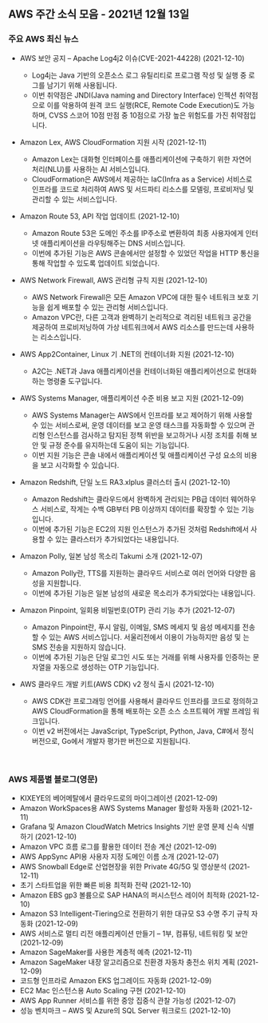 ## AWS 주간 소식 모음 - 2021년 12월 13일 

### 주요 AWS 최신 뉴스
- AWS 보안 공지 – Apache Log4j2 이슈(CVE-2021-44228) (2021-12-10)
  - Log4j는 Java 기반의 오픈소스 로그 유틸리티로 프로그램 작성 및 실행 중 로그를 남기기 위해 사용됩니다.
  - 이번 취약점은 JNDI(Java naming and Directory Interface) 인젝션 취약점으로 이를 악용하여 원격 코드 실행(RCE, Remote Code Execution)도 가능하며, CVSS 스코어 10점 만점 중 10점으로 가장 높은 위험도를 가진 취약점입니다.

- Amazon Lex, AWS CloudFormation 지원 시작 (2021-12-11)
  - Amazon Lex는 대화형 인터페이스를 애플리케이션에 구축하기 위한 자연어 처리(NLU)를 사용하는 AI 서비스입니다.
  - CloudFormation은 AWS에서 제공하는 IaC(Infra as a Service) 서비스로 인프라를 코드로 처리하여 AWS 및 서드파티 리소스를 모델링, 프로비저닝 및 관리할 수 있는 서비스입니다.

- Amazon Route 53, API 작업 업데이트 (2021-12-10)
  - Amazon Route 53은 도메인 주소를 IP주소로 변환하여 최종 사용자에게 인터넷 애플리케이션을 라우팅해주는 DNS 서비스입니다.
  - 이번에 추가된 기능은 AWS 콘솔에서만 설정할 수 있었던 작업을 HTTP 통신을 통해 작업할 수 있도록 업데이트 되었습니다.

- AWS Network Firewall, AWS 관리형 규칙 지원 (2021-12-10)
  - AWS Network Firewall은 모든 Amazon VPC에 대한 필수 네트워크 보호 기능을 쉽게 배포할 수 있는 관리형 서비스입니다.
  - Amazon VPC란, 다른 고객과 완벽하기 논리적으로 격리된 네트워크 공간을 제공하여 프로비저닝하여 가상 네트워크에서 AWS 리소스를 만드는데 사용하는 리소스입니다.

- AWS App2Container, Linux 기 .NET의 컨테이너화 지원 (2021-12-10)
  - A2C는 .NET과 Java 애플리케이션을 컨테이너화된 애플리케이션으로 현대화하는 명령줄 도구입니다.

- AWS Systems Manager, 애플리케이션 수준 비용 보고 지원 (2021-12-09)
  - AWS Systems Manager는 AWS에서 인프라를 보고 제어하기 위해 사용할 수 있는 서비스로써, 운영 데이터를 보고 운영 태스크를 자동화할 수 있으며 관리형 인스턴스를 검사하고 탐지된 정책 위반을 보고하거나 시정 조치를 취해 보안 및 규정 준수를 유지하는데 도움이 되는 기능입니다.
  - 이번 지원 기능은 콘솔 내에서 애플리케이션 및 애플리케이션 구성 요소의 비용을 보고 시각화할 수 있습니다.

- Amazon Redshift, 단일 노드 RA3.xlplus 클러스터 출시 (2021-12-10)
  - Amazon Redshift는 클라우드에서 완벽하게 관리되는 PB급 데이터 웨어하우스 서비스로, 작게는 수백 GB부터 PB 이상까지 데이터를 확장할 수 있는 기능입니다.
  - 이번에 추가된 기능은 EC2의 지원 인스턴스가 추가된 것처럼 Redshift에서 사용할 수 있는 클라스터가 추가되었다는 내용입니다.

- Amazon Polly, 일본 남성 목소리 Takumi 소개 (2021-12-07)
  - Amazon Polly란, TTS를 지원하는 클라우드 서비스로 여러 언어와 다양한 음성을 지원합니다.
  - 이번에 추가된 기능은 일본 남성의 새로운 목소리가 추가되었다는 내용입니다.

- Amazon Pinpoint, 일회용 비밀번호(OTP) 관리 기능 추가 (2021-12-07)
  - Amazon Pinpoint란, 푸시 알림, 이메일, SMS 메세지 및 음성 메세지를 전송할 수 있는 AWS 서비스입니다. 서울리전에서 이용이 가능하지만 음성 및 는 SMS 전송을 지원하지 않습니다.
  - 이번에 추가된 기능은 단일 로그인 시도 또는 거래를 위해 사용자를 인증하는 문자열을 자동으로 생성하는 OTP 기능입니다.

- AWS 클라우드 개발 키트(AWS CDK) v2 정식 출시 (2021-12-10)
  - AWS CDK란 프로그래밍 언어를 사용해서 클라우드 인프라를 코드로 정의하고 AWS CloudFormation을 통해 배포하는 오픈 소스 소프트웨어 개발 프레임 워크입니다.
  - 이번 v2 버전에서는 JavaScript, TypeScript, Python, Java, C#에서 정식 버전으로, Go에서 개발자 평가판 버전으로 지원됩니다.

<br />

### AWS 제품별 블로그(영문)
- KIXEYE의 베어메탈에서 클라우드로의 마이그레이션 (2021-12-09)
- Amazon WorkSpaces용 AWS Systems Manager 활성화 자동화 (2021-12-11)
- Grafana 및 Amazon CloudWatch Metrics Insights 기반 운영 문제 신속 식별하기 (2021-12-10)
- Amazon VPC 흐름 로그를 활용한 데이터 전송 계산 (2021-12-09)
- AWS AppSync API용 사용자 지정 도메인 이름 소개 (2021-12-07)
- AWS Snowball Edge로 산업현장을 위한 Private 4G/5G 및 영상분석 (2021-12-11)
- 초기 스타트업을 위한 빠른 비용 최적화 전략 (2021-12-10)
- Amazon EBS gp3 볼륨으로 SAP HANA의 퍼시스턴스 레이어 최적화 (2021-12-10)
- Amazon S3 Intelligent-Tiering으로 전환하기 위한 대규모 S3 수명 주기 규칙 자동화 (2021-12-09)
- AWS 서비스로 멀티 리전 애플리케이션 만들기 – 1부, 컴퓨팅, 네트워킹 및 보안 (2021-12-09)
- Amazon SageMaker를 사용한 계층적 예측 (2021-12-11)
- Amazon SageMaker 내장 알고리즘으로 친환경 자동차 충전소 위치 계획 (2021-12-09)
- 코드형 인프라로 Amazon EKS 업그레이드 자동화 (2021-12-09)
- EC2 Mac 인스턴스용 Auto Scaling 구현 (2021-12-10)
- AWS App Runner 서비스를 위한 중앙 집중식 관찰 가능성 (2021-12-07)
- 성능 벤치마크 – AWS 및 Azure의 SQL Server 워크로드 (2021-12-10)
